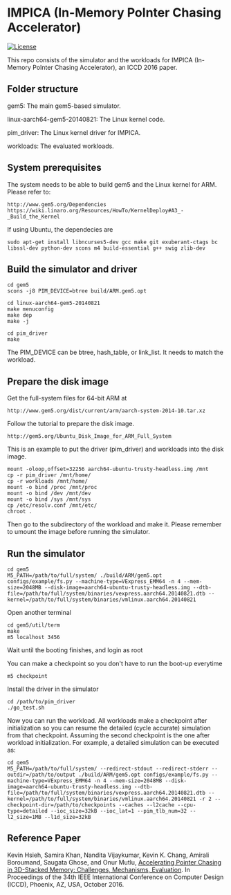 # IMPICA (In-Memory PoInter Chasing Accelerator)

[![License](https://img.shields.io/badge/license-BSD-blue.svg)](LICENSE)

This repo consists of the simulator and the workloads for IMPICA (In-Memory PoInter Chasing Accelerator), an ICCD 2016 paper.

## Folder structure

gem5: The main gem5-based simulator.

linux-aarch64-gem5-20140821: The Linux kernel code.

pim_driver: The Linux kernel driver for IMPICA.

workloads: The evaluated workloads.

## System prerequisites

The system needs to be able to build gem5 and the Linux kernel for ARM. Please refer to:

```
http://www.gem5.org/Dependencies
https://wiki.linaro.org/Resources/HowTo/KernelDeploy#A3_-_Build_the_Kernel
```

If using Ubuntu, the dependecies are

```
sudo apt-get install libncurses5-dev gcc make git exuberant-ctags bc libssl-dev python-dev scons m4 build-essential g++ swig zlib-dev
```

## Build the simulator and driver

```
cd gem5
scons -j8 PIM_DEVICE=btree build/ARM.gem5.opt

cd linux-aarch64-gem5-20140821
make menuconfig
make dep
make -j

cd pim_driver
make
```

The PIM_DEVICE can be btree, hash_table, or link_list. It needs to match the workload.

## Prepare the disk image

Get the full-system files for 64-bit ARM at

```
http://www.gem5.org/dist/current/arm/aarch-system-2014-10.tar.xz
```

Follow the tutorial to prepare the disk image.

```
http://gem5.org/Ubuntu_Disk_Image_for_ARM_Full_System
```

This is an example to put the driver (pim_driver) and workloads into the disk image. 

```
mount -oloop,offset=32256 aarch64-ubuntu-trusty-headless.img /mnt
cp -r pim_driver /mnt/home/
cp -r workloads /mnt/home/
mount -o bind /proc /mnt/proc
mount -o bind /dev /mnt/dev
mount -o bind /sys /mnt/sys
cp /etc/resolv.conf /mnt/etc/
chroot .
```

Then go to the subdirectory of the workload and make it. Please remember to umount the image before running the simulator.


## Run the simulator

```
cd gem5
M5_PATH=/path/to/full/system/ ./build/ARM/gem5.opt configs/example/fs.py --machine-type=VExpress_EMM64 -n 4 --mem-size=2048MB --disk-image=aarch64-ubuntu-trusty-headless.img --dtb-file=/path/to/full/system/binaries/vexpress.aarch64.20140821.dtb --kernel=/path/to/full/system/binaries/vmlinux.aarch64.20140821 
```

Open another terminal

```
cd gem5/util/term
make
m5 localhost 3456
```

Wait until the booting finishes, and login as root

You can make a checkpoint so you don't have to run the boot-up everytime

```
m5 checkpoint 
```

Install the driver in the simulator

```
cd /path/to/pim_driver
./go_test.sh
```

Now you can run the workload. All workloads make a checkpoint after initialization so you can resume the detailed (cycle accurate) simulation from that checkpoint. Assuming the second checkpoint is the one after workload initialization. For example, a detailed simulation can be executed as:

```
cd gem5
M5_PATH=/path/to/full/system/ --redirect-stdout --redirect-stderr --outdir=/path/to/output ./build/ARM/gem5.opt configs/example/fs.py --machine-type=VExpress_EMM64 -n 4 --mem-size=2048MB --disk-image=aarch64-ubuntu-trusty-headless.img --dtb-file=/path/to/full/system/binaries/vexpress.aarch64.20140821.dtb --kernel=/path/to/full/system/binaries/vmlinux.aarch64.20140821 -r 2 --checkpoint-dir=/path/to/checkpoints --caches --l2cache --cpu-type=detailed --ioc_size=32kB --ioc_lat=1 --pim_tlb_num=32 --l2_size=1MB --l1d_size=32kB
```


## Reference Paper

Kevin Hsieh, Samira Khan, Nandita Vijaykumar, Kevin K. Chang, Amirali Boroumand, Saugata Ghose, and Onur Mutlu, 
[Accelerating Pointer Chasing in 3D-Stacked Memory: Challenges, Mechanisms, Evaluation](https://users.ece.cmu.edu/~omutlu/pub/in-memory-pointer-chasing-accelerator_iccd16.pdf).
In Proceedings of the 34th IEEE International Conference on Computer Design (ICCD), Phoenix, AZ, USA, October 2016.
